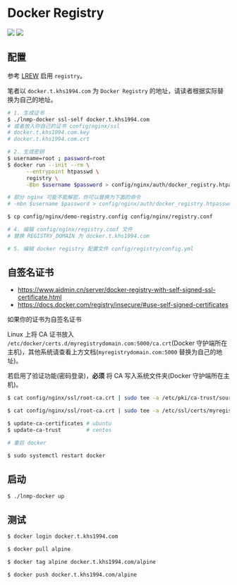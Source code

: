 # Docker Registry

[![](https://img.shields.io/badge/AD-%E8%85%BE%E8%AE%AF%E4%BA%91%E5%AE%B9%E5%99%A8%E6%9C%8D%E5%8A%A1-blue.svg)](https://cloud.tencent.com/redirect.php?redirect=10058&cps_key=3a5255852d5db99dcd5da4c72f05df61) [![](https://img.shields.io/badge/Support-%E8%85%BE%E8%AE%AF%E4%BA%91%E8%87%AA%E5%AA%92%E4%BD%93-brightgreen.svg)](https://cloud.tencent.com/developer/support-plan?invite_code=13vokmlse8afh)

## 配置

参考 [LREW](lrew.md) 启用 `registry`。

笔者以 `docker.t.khs1994.com` 为 `Docker Registry` 的地址，请读者根据实际替换为自己的地址。

```bash
# 1. 生成证书
$ ./lnmp-docker ssl-self docker.t.khs1994.com
# 或者放入你自己的证书 config/nginx/ssl
# docker.t.khs1994.com.key
# docker.t.khs1994.com.crt

# 2. 生成密钥
$ username=root ; password=root
$ docker run --init --rm \
      --entrypoint htpasswd \
      registry \
      -Bbn $username $password > config/nginx/auth/docker_registry.htpasswd

# 部分 nginx 可能不能解密，你可以替换为下面的命令
# -mbn $username $password > config/nginx/auth/docker_registry.htpasswd

$ cp config/nginx/demo-registry.config config/nginx/registry.conf

# 4. 编辑 config/nginx/registry.conf 文件
# 替换 REGISTRY_DOMAIN 为 docker.t.khs1994.com

# 5. 编辑 docker registry 配置文件 config/registry/config.yml
```

## 自签名证书

* https://www.aidmin.cn/server/docker-registry-with-self-signed-ssl-certificate.html
* https://docs.docker.com/registry/insecure/#use-self-signed-certificates

如果你的证书为自签名证书

Linux 上将 CA 证书放入 `/etc/docker/certs.d/myregistrydomain.com:5000/ca.crt`(Docker 守护端所在主机)，其他系统请查看上方文档(`myregistrydomain.com:5000` 替换为自己的地址)。

若启用了验证功能(密码登录)，**必须** 将 CA 写入系统文件夹(Docker 守护端所在主机)。

```bash
$ cat config/nginx/ssl/root-ca.crt | sudo tee -a /etc/pki/ca-trust/source/anchors/myregistrydomain.com.crt # centos

$ cat config/nginx/ssl/root-ca.crt | sudo tee -a /etc/ssl/certs/myregistrydomain.com.crt # ubuntu

$ update-ca-certificates # ubuntu
$ update-ca-trust        # centos

# 重启 docker

$ sudo systemctl restart docker
```

## 启动

```bash
$ ./lnmp-docker up
```

## 测试

```bash
$ docker login docker.t.khs1994.com

$ docker pull alpine

$ docker tag alpine docker.t.khs1994.com/alpine

$ docker push docker.t.khs1994.com/alpine
```
